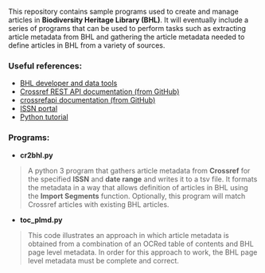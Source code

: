 This repository contains sample programs used to create and manage articles in **Biodiversity Heritage Library (BHL)**. It will eventually include a series of programs that can be used to perform tasks such as extracting article metadata from BHL and gathering the article metadata needed to define articles in BHL from a variety of sources.  

### Useful references:
* [BHL developer and data tools](https://about.biodiversitylibrary.org/tools-and-services/developer-and-data-tools/)
* [Crossref REST API documentation (from GitHub)](https://github.com/CrossRef/rest-api-doc)
* [crossrefapi documentation (from GitHub)](https://github.com/fabiobatalha/crossrefapi)
* [ISSN portal](https://portal.issn.org/)
* [Python tutorial](https://www.python-course.eu/python3_course.php)



### Programs:
* **cr2bhl.py**
>A python 3 program that gathers article metadata from **Crossref** for the specified **ISSN** and **date range** and writes it to a tsv file. It formats the metadata in a way that allows definition of articles in BHL using the **Import Segments** function. Optionally, this program will match Crossref articles with existing BHL articles.

* **toc_plmd.py**
>This code illustrates an approach in which article metadata is obtained from a combination of an OCRed table of contents and BHL page level metadata. In order for this approach to work, the BHL page level metadata must be complete and correct.
